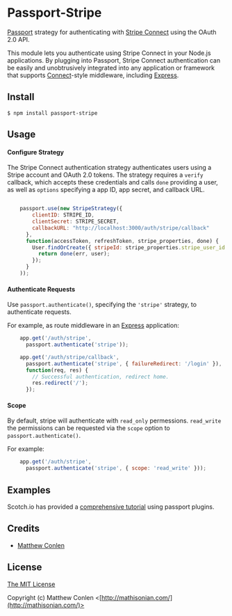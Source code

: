 # Passport-Stripe

[Passport](http://passportjs.org/) strategy for authenticating with [Stripe Connect](http://www.stripe.com/connect)
using the OAuth 2.0 API.

This module lets you authenticate using Stripe Connect in your Node.js applications.
By plugging into Passport, Stripe Connect authentication can be easily and
unobtrusively integrated into any application or framework that supports
[Connect](http://www.senchalabs.org/connect/)-style middleware, including
[Express](http://expressjs.com/).

## Install

    $ npm install passport-stripe

## Usage

#### Configure Strategy

The Stripe Connect authentication strategy authenticates users using a Stripe
account and OAuth 2.0 tokens.  The strategy requires a `verify` callback, which
accepts these credentials and calls `done` providing a user, as well as
`options` specifying a app ID, app secret, and callback URL.
```js

    passport.use(new StripeStrategy({
        clientID: STRIPE_ID,
        clientSecret: STRIPE_SECRET,
        callbackURL: "http://localhost:3000/auth/stripe/callback"
      },
      function(accessToken, refreshToken, stripe_properties, done) {
        User.findOrCreate({ stripeId: stripe_properties.stripe_user_id }, function (err, user) {
          return done(err, user);
        });
      }
    ));

```

#### Authenticate Requests

Use `passport.authenticate()`, specifying the `'stripe'` strategy, to
authenticate requests.

For example, as route middleware in an [Express](http://expressjs.com/)
application:
```js
    app.get('/auth/stripe',
      passport.authenticate('stripe'));

    app.get('/auth/stripe/callback',
      passport.authenticate('stripe', { failureRedirect: '/login' }),
      function(req, res) {
        // Successful authentication, redirect home.
        res.redirect('/');
      });
```

#### Scope

By default, stripe will authenticate with `read_only` permessions. `read_write` the permissions can be requested
via the `scope` option to `passport.authenticate()`.

For example:
```js
    app.get('/auth/stripe',
      passport.authenticate('stripe', { scope: 'read_write' }));
```

## Examples

Scotch.io has provided a [comprehensive tutorial](http://scotch.io/tutorials/javascript/easy-node-authentication-setup-and-local) using passport plugins.

## Credits

  - [Matthew Conlen](http://github.com/mathisonian)

## License

[The MIT License](http://opensource.org/licenses/MIT)

Copyright (c) Matthew Conlen <[http://mathisonian.com/](http://mathisonian.com/)>
